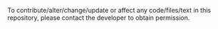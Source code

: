 To contribute/alter/change/update or affect any code/files/text in this repository, please contact the developer to obtain permission.
